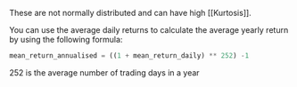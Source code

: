 These are not normally distributed and can have high [[Kurtosis]].

You can use the average daily returns to calculate the average yearly return by using the following formula:
```python
mean_return_annualised = ((1 + mean_return_daily) ** 252) -1
```

252 is the average number of trading days in a year